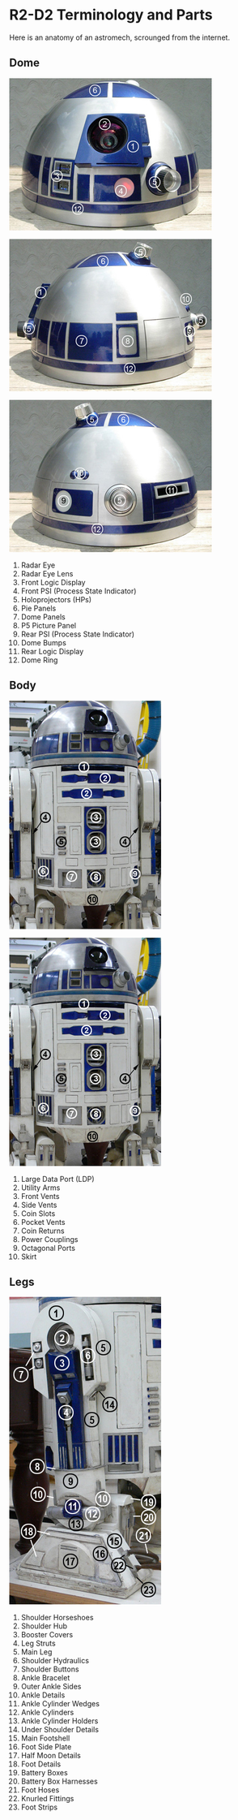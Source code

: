 # R2-D2 Terminology and Parts

Here is an anatomy of an astromech, scrounged from the internet.

## Dome

![](pics/r2dome1.jpg)


![](pics/r2dome2.jpg)


![](pics/r2dome3.jpg)

1. Radar Eye
2. Radar Eye Lens
3. Front Logic Display
4. Front PSI (Process State Indicator)
5. Holoprojectors (HPs)
6. Pie Panels
7. Dome Panels
8. P5 Picture Panel
9. Rear PSI (Process State Indicator)
10. Dome Bumps
11. Rear Logic Display 
12. Dome Ring

## Body

![](pics/r2body1.jpg)

![](pics/r2body1.jpg)

1. Large Data Port (LDP)
2. Utility Arms
3. Front Vents
4. Side Vents
5. Coin Slots 
6. Pocket Vents
7. Coin Returns
8. Power Couplings
9. Octagonal Ports
10. Skirt

## Legs

![](pics/r2leg1.jpg)

1. Shoulder Horseshoes
2. Shoulder Hub
3. Booster Covers
4. Leg Struts
5. Main Leg
6. Shoulder Hydraulics
7. Shoulder Buttons
8. Ankle Bracelet
9. Outer Ankle Sides
10. Ankle Details
11. Ankle Cylinder Wedges
12. Ankle Cylinders
13. Ankle Cylinder Holders
14. Under Shoulder Details
15. Main Footshell
16. Foot Side Plate
17. Half Moon Details
18. Foot Details
19. Battery Boxes
20. Battery Box Harnesses
21. Foot Hoses
22. Knurled Fittings
23. Foot Strips

